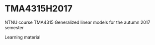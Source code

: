# TMA4315H2017
NTNU course TMA4315 Generalized linear models for the autumn 2017 semester

Learning material
